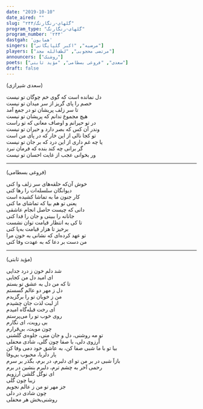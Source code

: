 ```yaml
---
date: "2019-10-10"
date_aired: ""
slug: "گلهای-رنگارنگ/۲۴۴"
program_type: "گلهای-رنگارنگ"
program_number: '۲۴۴'
dastgah: 'همایون'
singers: ["مرضیه", "اکبر گلپایگانی"]
players: ["مرتضی محجوبی", "لطف‌الله مجد"]
announcers: ["روشنک"]
poets: ["سعدی", "فروغی بسطامی", "مؤید ثابتی"]
draft: false
---
```


(سعدی شیرازی)  

دل نمانده است كه گوی خم چوگان تو نیست  
خصم را پای گریز از سر میدان تو نیست  
تا سر زلف پریشان تو در جمع آمد  
هیچ مجموع ندانم که پریشان تو نیست  
در تو حیرانم و اوصاف معانی که تو راست  
وندر آن کس که بصر دارد و حیران تو نیست  
تو کجا نالی از این خار که در پای من است  
یا چه غم داری از این درد که بر جان تو نیست  
گر برانی چه کند بنده که فرمان نبرد  
ور بخوانی عجب از غایت احسان تو نیست  

---  

(فروغی بسطامی)  

خوش آن‌که حلقه‌های سر زلف وا کنی  
دیوانگان سلسله‌ات را رها كنی  
کار جنون ما به تماشا كشیده است  
یعنی تو هم بیا که تماشای ما کنی  
دانی که چیست حاصل انجام عاشقی  
جانانه را ببینی و جان را فدا کنی  
تا کی به انتظار قیامت توان نشست  
برخیز تا هزار قیامت به‌پا کنی  
تو عهد کرده‌ای که نشانی به خون مرا  
من دست بر دعا که به عهدت وفا کنی  

---  

(مؤید ثابتی)  

شد دلم خون ز درد جدایی  
ای امید دل من كجایی  
تا که من دل به عشق تو بستم  
دل ز مهر دو عالم گسستم  
من ز خوبان تو را برگزیدم  
از لبت لذت جان چشیدم  
ای رخت قبله‌گاه امیدم  
روی خوب تو را می‌پرستم  
بی رویت، ای نگارم  
چون مویت، بی‌قرارم  
تو مه روشنی، دل و جان منی، جلوه‌ی گلشنی  
آرزوی دلی، با صفا چون گلی، شادی محفلی  
بیا تو با ما شبی صفا کن، به عاشق خود دمی وفا کن  
یار دلربا، محبوب بی‌وفا  
بازآ شبی در بر من تو ای دلبرم، در برم، بگذر بر سرم  
رحمی آخر به چشم ترم، دلبرم بنشین در برم  
ای نوگل گلشن آرزویم  
زیبا چون گلی  
جز مهر تو من ز عالم نجویم  
چون شادی در دلی  
روشنی‌بخش هر محفلی  
